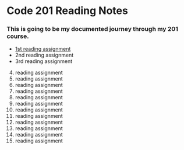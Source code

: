# Code 201 Reading Notes
### This is going to be my documented journey through my 201 course.
- [1st reading assignment](https://samuelclark907.github.io/201-reading-notes/class-01.md)
- 2nd reading assignment
- 3rd reading assignment
4. reading assignment
5. reading assignment
6. reading assignment
7. reading assignment
8. reading assignment
9. reading assignment
10. reading assignment
11. reading assignment
12. reading assignment
13. reading assignment
14. reading assignment
15. reading assignment
